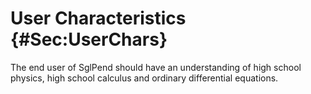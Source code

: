 # User Characteristics {#Sec:UserChars}

The end user of SglPend should have an understanding of high school physics, high school calculus and ordinary differential equations.

